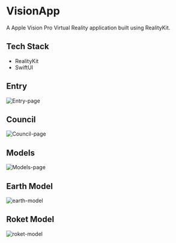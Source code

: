 # VisionApp
A Apple Vision Pro Virtual Reality application built using RealityKit.

## Tech Stack
- RealityKit
- SwiftUI

## Entry
![Entry-page](https://github.com/ahmetutluau/TMDB/assets/76450260/4e8dc460-6e99-4cbd-8838-4a5b313bed68)

## Council
![Council-page](https://github.com/ahmetutluau/TMDB/assets/76450260/0e68be23-f49a-4e37-934c-8852cdd8a563)

## Models
![Models-page](https://github.com/ahmetutluau/TMDB/assets/76450260/27d738fc-c853-4cb6-ad4d-d467aefeeb09)

## Earth Model
![earth-model](https://github.com/ahmetutluau/TMDB/assets/76450260/b21a5eca-c1e5-4c52-adf2-7c9d345c52e6)

## Roket Model
![roket-model](https://github.com/ahmetutluau/TMDB/assets/76450260/528a26b8-c03b-4386-9682-6cd2e3833253)
